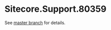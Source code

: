 # Sitecore.Support.80359

See [master branch](https://github.com/sitecoresupport/Sitecore.Support.80359) for details.